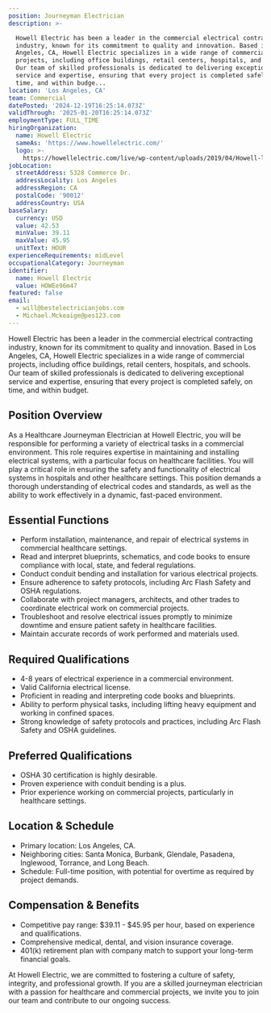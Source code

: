 ```yaml
---
position: Journeyman Electrician
description: >-

  Howell Electric has been a leader in the commercial electrical contracting
  industry, known for its commitment to quality and innovation. Based in Los
  Angeles, CA, Howell Electric specializes in a wide range of commercial
  projects, including office buildings, retail centers, hospitals, and schools.
  Our team of skilled professionals is dedicated to delivering exceptional
  service and expertise, ensuring that every project is completed safely, on
  time, and within budge...
location: 'Los Angeles, CA'
team: Commercial
datePosted: '2024-12-19T16:25:14.073Z'
validThrough: '2025-01-20T16:25:14.073Z'
employmentType: FULL_TIME
hiringOrganization:
  name: Howell Electric
  sameAs: 'https://www.howellelectric.com/'
  logo: >-
    https://howellelectric.com/live/wp-content/uploads/2019/04/Howell-logo-img.png
jobLocation:
  streetAddress: 5328 Commerce Dr.
  addressLocality: Los Angeles
  addressRegion: CA
  postalCode: '90012'
  addressCountry: USA
baseSalary:
  currency: USD
  value: 42.53
  minValue: 39.11
  maxValue: 45.95
  unitText: HOUR
experienceRequirements: midLevel
occupationalCategory: Journeyman
identifier:
  name: Howell Electric
  value: HOWEe96m47
featured: false
email:
  - will@bestelectricianjobs.com
  - Michael.Mckeaige@pes123.com
---
```




Howell Electric has been a leader in the commercial electrical contracting industry, known for its commitment to quality and innovation. Based in Los Angeles, CA, Howell Electric specializes in a wide range of commercial projects, including office buildings, retail centers, hospitals, and schools. Our team of skilled professionals is dedicated to delivering exceptional service and expertise, ensuring that every project is completed safely, on time, and within budget.

## Position Overview

As a Healthcare Journeyman Electrician at Howell Electric, you will be responsible for performing a variety of electrical tasks in a commercial environment. This role requires expertise in maintaining and installing electrical systems, with a particular focus on healthcare facilities. You will play a critical role in ensuring the safety and functionality of electrical systems in hospitals and other healthcare settings. This position demands a thorough understanding of electrical codes and standards, as well as the ability to work effectively in a dynamic, fast-paced environment.

## Essential Functions

- Perform installation, maintenance, and repair of electrical systems in commercial healthcare settings.
- Read and interpret blueprints, schematics, and code books to ensure compliance with local, state, and federal regulations.
- Conduct conduit bending and installation for various electrical projects.
- Ensure adherence to safety protocols, including Arc Flash Safety and OSHA regulations.
- Collaborate with project managers, architects, and other trades to coordinate electrical work on commercial projects.
- Troubleshoot and resolve electrical issues promptly to minimize downtime and ensure patient safety in healthcare facilities.
- Maintain accurate records of work performed and materials used.

## Required Qualifications

- 4-8 years of electrical experience in a commercial environment.
- Valid California electrical license.
- Proficient in reading and interpreting code books and blueprints.
- Ability to perform physical tasks, including lifting heavy equipment and working in confined spaces.
- Strong knowledge of safety protocols and practices, including Arc Flash Safety and OSHA guidelines.

## Preferred Qualifications

- OSHA 30 certification is highly desirable.
- Proven experience with conduit bending is a plus.
- Prior experience working on commercial projects, particularly in healthcare settings.

## Location & Schedule

- Primary location: Los Angeles, CA.
- Neighboring cities: Santa Monica, Burbank, Glendale, Pasadena, Inglewood, Torrance, and Long Beach.
- Schedule: Full-time position, with potential for overtime as required by project demands.

## Compensation & Benefits

- Competitive pay range: $39.11 - $45.95 per hour, based on experience and qualifications.
- Comprehensive medical, dental, and vision insurance coverage.
- 401(k) retirement plan with company match to support your long-term financial goals. 

At Howell Electric, we are committed to fostering a culture of safety, integrity, and professional growth. If you are a skilled journeyman electrician with a passion for healthcare and commercial projects, we invite you to join our team and contribute to our ongoing success.